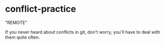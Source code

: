 # conflict-practice

"REMOTE"

If you never heard about conflicts in git, don't worry, you'll have to deal with them quite often.
